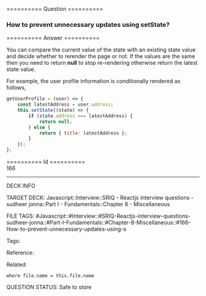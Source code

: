 ========== Question ==========  

### How to prevent unnecessary updates using setState?  

========== Answer ==========  

You can compare the current value of the state with an existing state value and
decide whether to rerender the page or not. If the values are the same then you
need to return **null** to stop re-rendering otherwise return the latest state
value.

For example, the user profile information is conditionally rendered as follows,

```jsx
getUserProfile = (user) => {
    const latestAddress = user.address;
    this.setState((state) => {
        if (state.address === latestAddress) {
            return null;
        } else {
            return { title: latestAddress };
        }
    });
};
```

========== Id ==========  
166

---

DECK INFO

TARGET DECK: Javascript::Interview::SRIQ - Reactjs interview questions - sudheer jonna::Part I - Fundamentals::Chapter 8 - Miscellaneous

FILE TAGS: #Javascript::#Interview::#SRIQ-Reactjs-interview-questions-sudheer-jonna::#Part-I-Fundamentals::#Chapter-8-Miscellaneous::#166-How-to-prevent-unnecessary-updates-using-s

Tags:

Reference:

Related:

```dataview
where file.name = this.file.name
```
QUESTION STATUS: Safe to store
